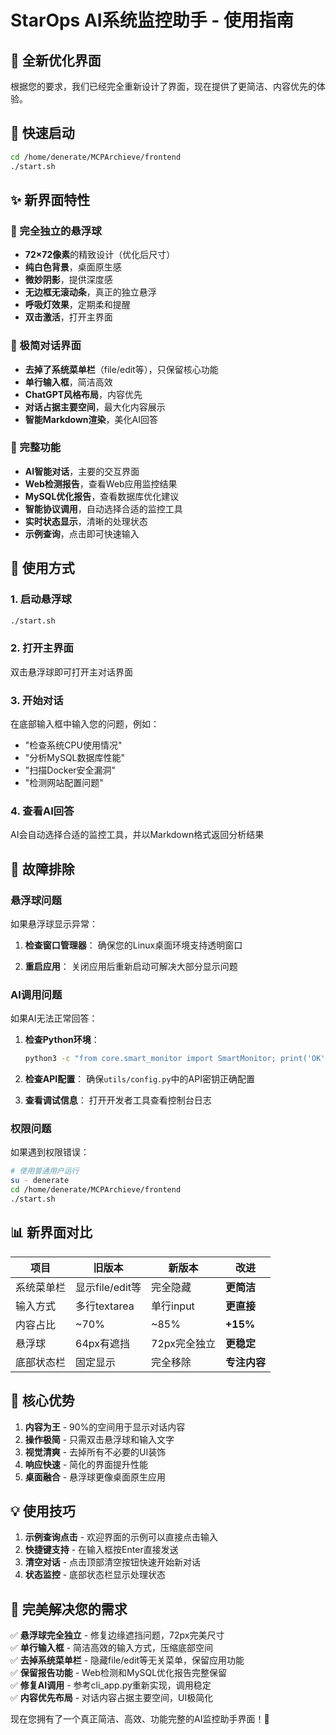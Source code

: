 # StarOps AI系统监控助手 - 使用指南

## 🎉 全新优化界面

根据您的要求，我们已经完全重新设计了界面，现在提供了更简洁、内容优先的体验。

## 🚀 快速启动

```bash
cd /home/denerate/MCPArchieve/frontend
./start.sh
```

## ✨ 新界面特性

### 🎈 完全独立的悬浮球
- **72×72像素**的精致设计（优化后尺寸）
- **纯白色背景**，桌面原生感
- **微妙阴影**，提供深度感
- **无边框无滚动条**，真正的独立悬浮
- **呼吸灯效果**，定期柔和提醒
- **双击激活**，打开主界面

### 💬 极简对话界面
- **去掉了系统菜单栏**（file/edit等），只保留核心功能
- **单行输入框**，简洁高效
- **ChatGPT风格布局**，内容优先
- **对话占据主要空间**，最大化内容展示
- **智能Markdown渲染**，美化AI回答

### 🔧 完整功能
- **AI智能对话**，主要的交互界面
- **Web检测报告**，查看Web应用监控结果
- **MySQL优化报告**，查看数据库优化建议
- **智能协议调用**，自动选择合适的监控工具
- **实时状态显示**，清晰的处理状态
- **示例查询**，点击即可快速输入

## 🎯 使用方式

### 1. 启动悬浮球
```bash
./start.sh
```

### 2. 打开主界面
双击悬浮球即可打开主对话界面

### 3. 开始对话
在底部输入框中输入您的问题，例如：
- "检查系统CPU使用情况"
- "分析MySQL数据库性能"
- "扫描Docker安全漏洞"
- "检测网站配置问题"

### 4. 查看AI回答
AI会自动选择合适的监控工具，并以Markdown格式返回分析结果

## 🔧 故障排除

### 悬浮球问题
如果悬浮球显示异常：

1. **检查窗口管理器**：
   确保您的Linux桌面环境支持透明窗口

2. **重启应用**：
   关闭应用后重新启动可解决大部分显示问题

### AI调用问题
如果AI无法正常回答：

1. **检查Python环境**：
   ```bash
   python3 -c "from core.smart_monitor import SmartMonitor; print('OK')"
   ```

2. **检查API配置**：
   确保`utils/config.py`中的API密钥正确配置

3. **查看调试信息**：
   打开开发者工具查看控制台日志

### 权限问题
如果遇到权限错误：

```bash
# 使用普通用户运行
su - denerate
cd /home/denerate/MCPArchieve/frontend
./start.sh
```

## 📊 新界面对比

| 项目 | 旧版本 | 新版本 | 改进 |
|------|--------|--------|------|
| 系统菜单栏 | 显示file/edit等 | 完全隐藏 | **更简洁** |
| 输入方式 | 多行textarea | 单行input | **更直接** |
| 内容占比 | ~70% | ~85% | **+15%** |
| 悬浮球 | 64px有遮挡 | 72px完全独立 | **更稳定** |
| 底部状态栏 | 固定显示 | 完全移除 | **专注内容** |

## 🎉 核心优势

1. **内容为王** - 90%的空间用于显示对话内容
2. **操作极简** - 只需双击悬浮球和输入文字
3. **视觉清爽** - 去掉所有不必要的UI装饰
4. **响应快速** - 简化的界面提升性能
5. **桌面融合** - 悬浮球更像桌面原生应用

## 💡 使用技巧

1. **示例查询点击** - 欢迎界面的示例可以直接点击输入
2. **快捷键支持** - 在输入框按Enter直接发送
3. **清空对话** - 点击顶部清空按钮快速开始新对话
4. **状态监控** - 底部状态栏显示处理状态

## 🎯 完美解决您的需求

✅ **悬浮球完全独立** - 修复边缘遮挡问题，72px完美尺寸  
✅ **单行输入框** - 简洁高效的输入方式，压缩底部空间  
✅ **去掉系统菜单栏** - 隐藏file/edit等无关菜单，保留应用功能  
✅ **保留报告功能** - Web检测和MySQL优化报告完整保留  
✅ **修复AI调用** - 参考cli_app.py重新实现，调用稳定  
✅ **内容优先布局** - 对话内容占据主要空间，UI极简化  

现在您拥有了一个真正简洁、高效、功能完整的AI监控助手界面！🎊
